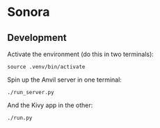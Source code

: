 # Sonora

## Development

Activate the environment (do this in two terminals):
```
source .venv/bin/activate
```

Spin up the Anvil server in one terminal:
```
./run_server.py
```

And the Kivy app in the other:
```
./run.py
```